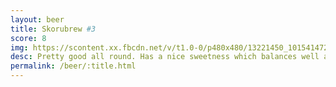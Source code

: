 ```yaml
---
layout: beer
title: Skorubrew #3
score: 8
img: https://scontent.xx.fbcdn.net/v/t1.0-0/p480x480/13221450_10154147273613745_1009157283682000956_n.jpg?oh=7d820bf1cc160e1319b44f359f213ef9&oe=590A33DB
desc: Pretty good all round. Has a nice sweetness which balances well against the slight citrus hop profile
permalink: /beer/:title.html
---
```

